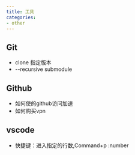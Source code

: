 ```yaml
---
title: 工具
categories:
- other
---
```


## Git
- clone 指定版本
- --recursive submodule


## Github
- 如何使的github访问加速
- 如何购买vpn

## vscode
- 快捷键：进入指定的行数,Command+p :number

